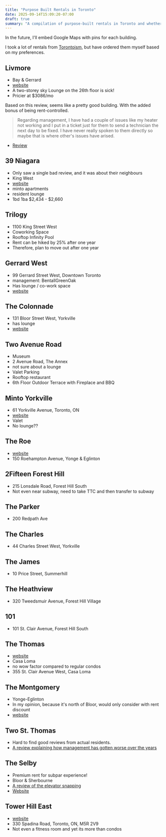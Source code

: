 ```yaml
---
title: "Purpose Built Rentals in Toronto"
date: 2025-09-14T15:09:20-07:00
draft: true
summary: "A compilation of purpose-built rentals in Toronto and whether they should be considered to lease from"
---
```


In the future, I'll embed Google Maps with pins for each building.

I took a lot of rentals from [Torontoism](https://torontoism.com/purpose-built-rentals-toronto/), but have ordered them myself based on my preferences.

## Livmore

- Bay & Gerrard
- [website](https://www.gwlraresidential.com/apartments/on/toronto/the-livmore-bay-gerrard)
- A two-storey sky Lounge on the 26th floor is sick!
- Pricier at $3086/mo

Based on this review, seems like a pretty good building. With the added bonus of being rent-controlled.

> Regarding management, I have had a couple of issues like my heater not working and I put in a ticket just for them to send a technician the next day to be fixed. I have never really spoken to them directly so maybe that is where other's issues have arised.

- [Review](https://www.reddit.com/r/TorontoRenting/comments/16s2p2g/the_livmore_at_bay_gerrard/)

## 39 Niagara

- Only saw a single bad review, and it was about their neighbours
- King West
- [website](https://www.mintoapartments.com/gta/Downtown-Toronto-apartment-rentals/39-Niagara/main.html)
- minto apartments
- resident lounge
- 1bd 1ba $2,434 - $2,660

## Trilogy

- 1100 King Street West
- Coworking Space
- Rooftop Infinity Pool
- Rent can be hiked by 25% after one year
- Therefore, plan to move out after one year

## Gerrard West

- 99 Gerrard Street West, Downtown Toronto
- management: BentallGreenOak
- Has lounge / co-work space
- [website](https://www.gerrardwest.com/)

## The Colonnade

- 131 Bloor Street West, Yorkville
- has lounge
- [website](https://www.thecolonnade.ca/)

## Two Avenue Road

- Museum
- 2 Avenue Road, The Annex
- not sure about a lounge
- Valet Parking
- Rooftop restaurant
- 6th Floor Outdoor Terrace with Fireplace and BBQ

## Minto Yorkville

- 61 Yorkville Avenue, Toronto, ON
- [website](https://www.mintoapartments.com/gta/Toronto-apartment-rentals/Minto-Yorkville/main.html)
- Valet
- No lounge??

## The Roe

- [website](https://www.mintoapartments.com/gta/Toronto-apartment-rentals/The-ROE/main.html#overview)
- 150 Roehampton Avenue, Yonge & Eglinton

## 2Fifteen Forest Hill

- 215 Lonsdale Road, Forest Hill South
- Not even near subway, need to take TTC and then transfer to subway

## The Parker

- 200 Redpath Ave

## The Charles

- 44 Charles Street West, Yorkville

## The James

- 10 Price Street, Summerhill

## The Heathview

- 320 Tweedsmuir Avenue, Forest Hill Village

## 101

- 101 St. Clair Avenue, Forest Hill South

## The Thomas

- [website](https://www.capreit.ca/apartments-for-rent/toronto-on/the-thomas/)
- Casa Loma
- no wow factor compared to regular condos
- 355 St. Clair Avenue West, Casa Loma

## The Montgomery

- Yonge-Eglinton
- In my opinion, because it's north of Bloor, would only consider with rent discount
- [website](https://www.themontgomery.ca/floorplans)

## Two St. Thomas

- Hard to find good reviews from actual residents.
- [A review explaining how management has gotten worse over the years](https://maps.app.goo.gl/kk6UM3SngDWFhMqx7)

## The Selby

- Premium rent for subpar experience!
- Bloor & Sherbourne
- [A review of the elevator snapping](https://www.google.com/maps/reviews/@43.6711267,-79.3771063,465m/data=!3m1!1e3!4m6!14m5!1m4!2m3!1sChdDSUhNMG9nS0VJQ0FnTURnakxIT21nRRAB!2m1!1s0x0:0x4ca73cfcfc617c5e?hl=en-US&entry=ttu&g_ep=EgoyMDI1MDkxMC4wIKXMDSoASAFQAw%3D%3D)
- [Website](https://triconresidential.com/apartment/the-selby/#lifestyle-amenities)

## Tower Hill East

- [website](https://www.capreit.ca/apartments-for-rent/toronto-on/tower-hill-east/)
- 330 Spadina Road, Toronto, ON, M5R 2V9
- Not even a fitness room and yet its more than condos
